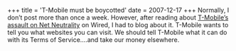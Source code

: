 +++
title = 'T-Mobile must be boycotted'
date = 2007-12-17
+++
Normally, I don’t post more than once a week. However, after reading about [T-Mobile’s assault on Net Neutrality](http://blog.wired.com/gadgets/2007/12/t-mobile-attack.html) on Wired, I had to blog about it. T-Mobile wants to tell you what websites you can visit. We should tell T-Mobile what it can do with its Terms of Service….and take our money elsewhere.